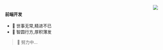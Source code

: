 <img align="right" src="https://github-readme-stats.vercel.app/api?username=mewcoder&show_icons=true&icon_color=CE1D2D&text_color=718096&bg_color=ffffff&hide_title=true" />

#### 前端开发

- 🚀 世事无常,精进不已
- 📖 智圆行方,厚积薄发

>  🐣 努力中...

